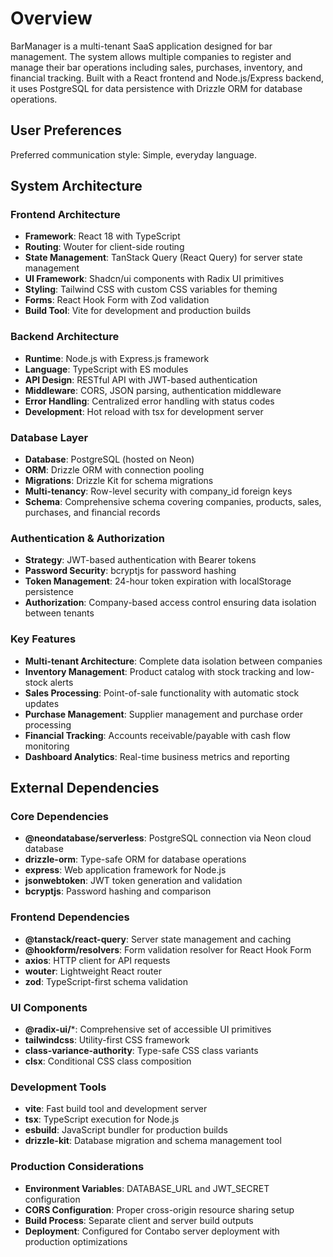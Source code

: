 # Overview

BarManager is a multi-tenant SaaS application designed for bar management. The system allows multiple companies to register and manage their bar operations including sales, purchases, inventory, and financial tracking. Built with a React frontend and Node.js/Express backend, it uses PostgreSQL for data persistence with Drizzle ORM for database operations.

## User Preferences

Preferred communication style: Simple, everyday language.

## System Architecture

### Frontend Architecture
- **Framework**: React 18 with TypeScript
- **Routing**: Wouter for client-side routing
- **State Management**: TanStack Query (React Query) for server state management
- **UI Framework**: Shadcn/ui components with Radix UI primitives
- **Styling**: Tailwind CSS with custom CSS variables for theming
- **Forms**: React Hook Form with Zod validation
- **Build Tool**: Vite for development and production builds

### Backend Architecture
- **Runtime**: Node.js with Express.js framework
- **Language**: TypeScript with ES modules
- **API Design**: RESTful API with JWT-based authentication
- **Middleware**: CORS, JSON parsing, authentication middleware
- **Error Handling**: Centralized error handling with status codes
- **Development**: Hot reload with tsx for development server

### Database Layer
- **Database**: PostgreSQL (hosted on Neon)
- **ORM**: Drizzle ORM with connection pooling
- **Migrations**: Drizzle Kit for schema migrations
- **Multi-tenancy**: Row-level security with company_id foreign keys
- **Schema**: Comprehensive schema covering companies, products, sales, purchases, and financial records

### Authentication & Authorization
- **Strategy**: JWT-based authentication with Bearer tokens
- **Password Security**: bcryptjs for password hashing
- **Token Management**: 24-hour token expiration with localStorage persistence
- **Authorization**: Company-based access control ensuring data isolation between tenants

### Key Features
- **Multi-tenant Architecture**: Complete data isolation between companies
- **Inventory Management**: Product catalog with stock tracking and low-stock alerts
- **Sales Processing**: Point-of-sale functionality with automatic stock updates
- **Purchase Management**: Supplier management and purchase order processing
- **Financial Tracking**: Accounts receivable/payable with cash flow monitoring
- **Dashboard Analytics**: Real-time business metrics and reporting

## External Dependencies

### Core Dependencies
- **@neondatabase/serverless**: PostgreSQL connection via Neon cloud database
- **drizzle-orm**: Type-safe ORM for database operations
- **express**: Web application framework for Node.js
- **jsonwebtoken**: JWT token generation and validation
- **bcryptjs**: Password hashing and comparison

### Frontend Dependencies
- **@tanstack/react-query**: Server state management and caching
- **@hookform/resolvers**: Form validation resolver for React Hook Form
- **axios**: HTTP client for API requests
- **wouter**: Lightweight React router
- **zod**: TypeScript-first schema validation

### UI Components
- **@radix-ui/***: Comprehensive set of accessible UI primitives
- **tailwindcss**: Utility-first CSS framework
- **class-variance-authority**: Type-safe CSS class variants
- **clsx**: Conditional CSS class composition

### Development Tools
- **vite**: Fast build tool and development server
- **tsx**: TypeScript execution for Node.js
- **esbuild**: JavaScript bundler for production builds
- **drizzle-kit**: Database migration and schema management tool

### Production Considerations
- **Environment Variables**: DATABASE_URL and JWT_SECRET configuration
- **CORS Configuration**: Proper cross-origin resource sharing setup
- **Build Process**: Separate client and server build outputs
- **Deployment**: Configured for Contabo server deployment with production optimizations
